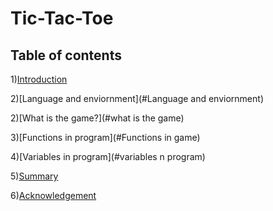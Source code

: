 # Tic-Tac-Toe
## Table of contents
1)[Introduction](#Introduction)

2)[Language and enviornment](#Language and enviornment)

2)[What is the game?](#what is the game)

3)[Functions in program](#Functions in game)

4)[Variables in program](#variables n program)

5)[Summary](#Summary)

6)[Acknowledgement](#acknowledgement)

